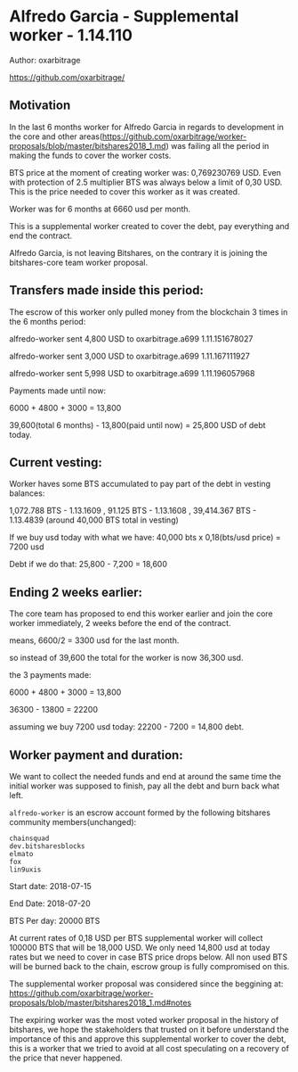 # Alfredo Garcia - Supplemental worker - 1.14.110

Author: oxarbitrage

https://github.com/oxarbitrage/

## Motivation

In the last 6 months worker for Alfredo Garcia in regards to development in the core and other areas(https://github.com/oxarbitrage/worker-proposals/blob/master/bitshares2018_1.md) was failing all the period in making the funds to cover the worker costs.

BTS price at the moment of creating worker was: 0,769230769 USD. Even with protection of 2.5 multiplier BTS was always below a limit of 0,30 USD. This is the price needed to cover this worker as it was created.

Worker was for 6 months at 6660 usd per month. 

This is a supplemental worker created to cover the debt, pay everything and end the contract. 

Alfredo Garcia, is not leaving Bitshares, on the contrary it is joining the bitshares-core team worker proposal.

## Transfers made inside this period:

The escrow of this worker only pulled money from the blockchain 3 times in the 6 months period:

alfredo-worker sent 4,800 USD to oxarbitrage.a699 1.11.151678027

alfredo-worker sent 3,000 USD to oxarbitrage.a699 1.11.167111927

alfredo-worker sent 5,998 USD to oxarbitrage.a699 1.11.196057968

Payments made until now:

6000 + 4800 + 3000 = 13,800

39,600(total 6 months) - 13,800(paid until now) = 25,800 USD of debt today.

## Current vesting:

Worker haves some BTS accumulated to pay part of the debt in vesting balances:

1,072.788 BTS - 1.13.1609 , 91.125 BTS - 1.13.1608 , 39,414.367 BTS - 1.13.4839 (around 40,000 BTS total in vesting)

If we buy usd today with what we have: 40,000 bts x 0,18(bts/usd price) = 7200 usd

Debt if we do that: 25,800 - 7,200 = 18,600

## Ending 2 weeks earlier:

The core team has proposed to end this worker earlier and join the core worker immediately, 2 weeks before the end of the contract.

means, 6600/2 = 3300 usd for the last month.

so instead of 39,600 the total for the worker is now 36,300 usd.

the 3 payments made:

6000 + 4800 + 3000 = 13,800

36300 - 13800 = 22200

assuming we buy 7200 usd today: 22200 - 7200 = 14,800 debt.

## Worker payment and duration:

We want to collect the needed funds and end at around the same time the initial worker was supposed to finish, pay all the debt and burn back what left.

`alfredo-worker` is an escrow account formed by the following bitshares community members(unchanged):
```
chainsquad
dev.bitsharesblocks
elmato
fox
lin9uxis
```
Start date: 2018-07-15

End Date: 2018-07-20

BTS Per day: 20000 BTS

At current rates of 0,18 USD per BTS supplemental worker will collect 100000 BTS that will be 18,000 USD. We only need 14,800 usd at today rates but we need to cover in case BTS price drops below.
All non used BTS will be burned back to the chain, escrow group is fully compromised on this.

The supplemental worker proposal was considered since the beggining at: https://github.com/oxarbitrage/worker-proposals/blob/master/bitshares2018_1.md#notes

The expiring worker was the most voted worker proposal in the history of bitshares, we hope the stakeholders that trusted on it  before understand the importance of this and approve this supplemental worker to cover the debt, this is a worker that we tried to avoid at all cost speculating on a recovery of the price that never happened.


